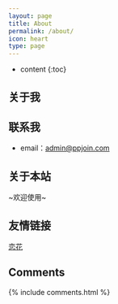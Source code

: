 ```yaml
---
layout: page
title: About
permalink: /about/
icon: heart
type: page
---
```


* content
{:toc}

## 关于我



## 联系我


* email：admin@ppjoin.com

## 关于本站


~欢迎使用~


## 友情链接

[恋花](http://wilywx.com/) 

## Comments

{% include comments.html %}

